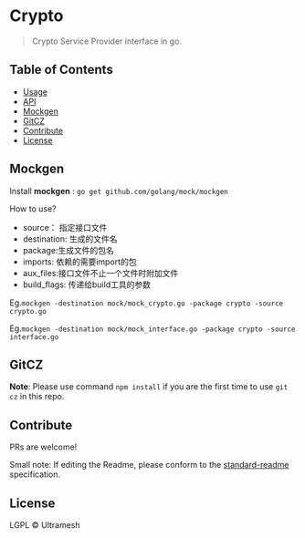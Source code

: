 Crypto
======

> Crypto Service Provider interface in go.

## Table of Contents

- [Usage](#usage)
- [API](#api)
- [Mockgen](#mockgen)
- [GitCZ](#gitcz)
- [Contribute](#contribute)
- [License](#license)

## Mockgen

Install **mockgen** : `go get github.com/golang/mock/mockgen`

How to use?

- source： 指定接口文件
- destination: 生成的文件名
- package:生成文件的包名
- imports: 依赖的需要import的包
- aux_files:接口文件不止一个文件时附加文件
- build_flags: 传递给build工具的参数

Eg.`mockgen -destination mock/mock_crypto.go -package crypto -source crypto.go`

Eg.`mockgen -destination mock/mock_interface.go -package crypto -source interface.go`

## GitCZ

**Note**: Please use command `npm install` if you are the first time to use `git cz` in this repo.

## Contribute

PRs are welcome!

Small note: If editing the Readme, please conform to the [standard-readme](https://github.com/RichardLitt/standard-readme) specification.

## License

LGPL © Ultramesh
